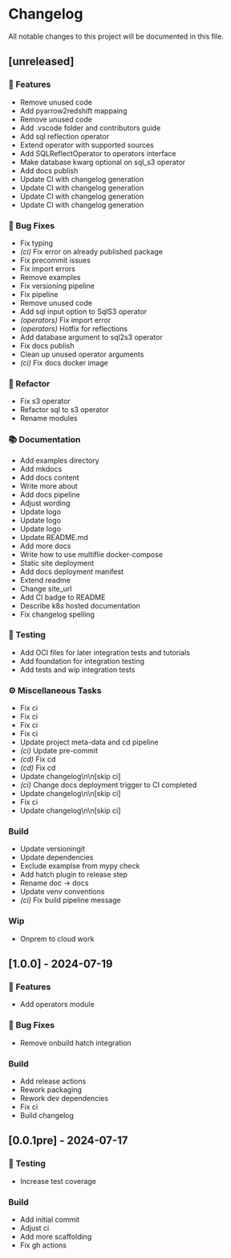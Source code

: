 # Changelog

All notable changes to this project will be documented in this file.

## [unreleased]

### 🚀 Features

- Remove unused code
- Add pyarrow2redshift mappaing
- Remove unused code
- Add .vscode folder and contributors guide
- Add sql reflection operator
- Extend operator with supported sources
- Add SQLReflectOperator to operators interface
- Make database kwarg optional on sql_s3 operator
- Add docs publish
- Update CI with changelog generation
- Update CI with changelog generation
- Update CI with changelog generation
- Update CI with changelog generation

### 🐛 Bug Fixes

- Fix typing
- *(ci)* Fix error on already published package
- Fix precommit issues
- Fix import errors
- Remove examples
- Fix versioning pipeline
- Fix pipeline
- Remove unused code
- Add sql input option to SqlS3 operator
- *(operators)* Fix import error
- *(operators)* Hotfix for reflections
- Add database argument to sql2s3 operator
- Fix docs publish
- Clean up unused operator arguments
- *(ci)* Fix docs docker image

### 🚜 Refactor

- Fix s3 operator
- Refactor sql to s3 operator
- Rename modules

### 📚 Documentation

- Add examples directory
- Add mkdocs
- Add docs content
- Write more about
- Add docs pipeline
- Adjust wording
- Update logo
- Update logo
- Update logo
- Update README.md
- Add more docs
- Write how to use multiflie docker-compose
- Static site deployment
- Add docs deployment manifest
- Extend readme
- Change site_url
- Add CI badge to README
- Describe k8s hosted documentation
- Fix changelog spelling

### 🧪 Testing

- Add OCI files for later integration tests and tutorials
- Add foundation for integration testing
- Add tests and wip integration tests

### ⚙️ Miscellaneous Tasks

- Fix ci
- Fix ci
- Fix ci
- Fix ci
- Update project meta-data and cd pipeline
- *(ci)* Update pre-commit
- *(cd)* Fix cd
- *(cd)* Fix cd
- Update changelog\n\n[skip ci]
- *(ci)* Change docs deployment trigger to CI completed
- Update changelog\n\n[skip ci]
- Fix ci
- Update changelog\n\n[skip ci]

### Build

- Update versioningit
- Update dependencies
- Exclude examplse from mypy check
- Add hatch plugin to release step
- Rename doc -> docs
- Update venv conventions
- *(ci)* Fix build pipeline message

### Wip

- Onprem to cloud work

## [1.0.0] - 2024-07-19

### 🚀 Features

- Add operators module

### 🐛 Bug Fixes

- Remove onbuild hatch integration

### Build

- Add release actions
- Rework packaging
- Rework dev dependencies
- Fix ci
- Build changelog

## [0.0.1pre] - 2024-07-17

### 🧪 Testing

- Increase test coverage

### Build

- Add initial commit
- Adjust ci
- Add more scaffolding
- Fix gh actions

<!-- generated by git-cliff -->
